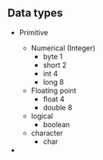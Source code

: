 ## Data types
* Primitive
  * Numerical (Integer)
    * byte 1
    * short 2
    * int 4
    * long 8
  * Floating point
    * float 4
    * double 8
  * logical
    * boolean
  * character
    * char

* 
